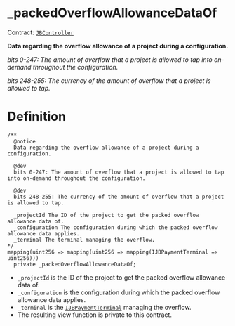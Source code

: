 # _packedOverflowAllowanceDataOf

Contract: [`JBController`](../)​‌

**Data regarding the overflow allowance of a project during a configuration.**

_bits 0-247: The amount of overflow that a project is allowed to tap into on-demand throughout the configuration._

_bits 248-255: The currency of the amount of overflow that a project is allowed to tap._

# Definition

```solidity
/**
  @notice
  Data regarding the overflow allowance of a project during a configuration.

  @dev
  bits 0-247: The amount of overflow that a project is allowed to tap into on-demand throughout the configuration.

  @dev
  bits 248-255: The currency of the amount of overflow that a project is allowed to tap.

  _projectId The ID of the project to get the packed overflow allowance data of.
  _configuration The configuration during which the packed overflow allowance data applies.
  _terminal The terminal managing the overflow.
*/
mapping(uint256 => mapping(uint256 => mapping(IJBPaymentTerminal => uint256)))
  private _packedOverflowAllowanceDataOf;
```

* `_projectId` is the ID of the project to get the packed overflow allowance data of.
* `_configuration` is the configuration during which the packed overflow allowance data applies.
* `_terminal` is the [`IJBPaymentTerminal`](../../../../interfaces/ijbpaymentterminal.md) managing the overflow.
* The resulting view function is private to this contract.